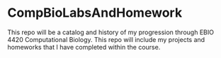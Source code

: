 # CompBioLabsAndHomework

This repo will be a catalog and history of my progression through EBIO 4420 Computational Biology. 
This repo will include my projects and homeworks that I have completed within the course.
